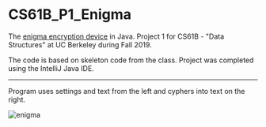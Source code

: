 # CS61B_P1_Enigma
The [enigma encryption device](https://en.wikipedia.org/wiki/Enigma_machine) in Java. Project 1 for CS61B - "Data Structures" at UC Berkeley during Fall 2019.

The code is based on skeleton code from the class. Project was completed using the IntelliJ Java IDE.

---

Program uses settings and text from the left and cyphers into text on the right.

![enigma](https://user-images.githubusercontent.com/54779918/83333220-bc3f8280-a29f-11ea-9d61-22a73125fcfe.png)
